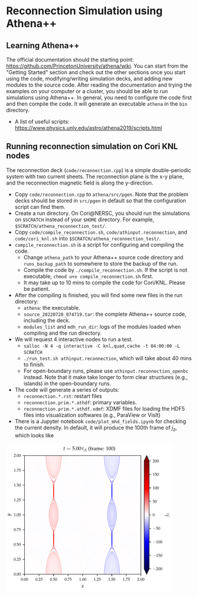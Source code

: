 # Reconnection Simulation using Athena++
## Learning Athena++
The official documentation should the starting point: https://github.com/PrincetonUniversity/athena/wiki. You can start from the "Getting Started" section and check out the other sections once you start using the code, modifying/writing simulation decks, and adding new modules to the source code. After reading the documentation and trying the examples on your computer or a cluster, you should be able to run simulations using Athena++. In general, you need to configure the code first and then compile the code. It will generate an executable `athena` in the `bin` directory.

* A list of useful scripts: https://www.physics.unlv.edu/astro/athena2019/scripts.html

## Running reconnection simulation on Cori KNL nodes
The reconnection deck (`code/reconnection.cpp`) is a simple double-periodic system with two current sheets. The reconnection plane is the x-y plane, and the reconnection magnetic field is along the y-direction.
* Copy `code/reconnection.cpp` to `athena/src/pgen`. Note that the problem decks should be stored in `src/pgen` in default so that the configuration script can find them.
* Create a run directory. On Cori@NERSC, you should run the simulations on `$SCRATCH` instead of your `$HOME` directory. For example, `$SCRATCH/athena_reconnection_test/`.
* Copy `code/compile_reconnection.sh`, `code/athinput.reconnection`, and `code/cori_knl.sh` into `$SCRATCH/athena_reconnection_test/`.
* `compile_reconnection.sh` is a script for configuring and compiling the code.
    - Change `athena_path` to your Athena++ source code directory and `runs_backup_path` to somewhere to store the backup of the run.
    - Compile the code by `./compile_reconnection.sh`. If the script is not executable, `chmod u+x compile_reconnection.sh` first.
    - It may take up to 10 mins to compile the code for Cori/KNL. Please be patient.
* After the compiling is finished, you will find some new files in the run directory:
    - `athena`: the executable.
    - `source_20220728_074719.tar`: the complete Athena++ source code, including the deck.
    - `modules_list` and `mdh_run_dir`: logs of the modules loaded when compiling and the run directory.
* We will request 4 interactive nodes to run a test.
    - `salloc -N 4 -q interactive -C knl,quad,cache -t 04:00:00 -L SCRATCH`
    - `./run_test.sh athinput.reconnection`, which will take about 40 mins to finish.
    - For open-boundary runs, please use `athinput.reconnection_openbc` instead. Note that it make take longer to form clear structures (e.g., islands) in the open-boundary runs.
* The code will generate a series of outputs:
    - `reconnection.*.rst`: restart files
    - `reconnection.prim.*.athdf`: primary variables.
    - `reconnection.prim.*.athdf.xdmf`: XDMF files for loading the HDF5 files into visualization softwares (e.g., ParaView or VisIt)
* There is a Jupyter notebook `code/plot_mhd_fields.ipynb` for checking the current density. In default, it will produce the 100th frame of $j_z$, which looks like

<img src="img/jz_100.png" width="450" height="400" />